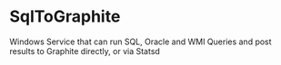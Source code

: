 SqlToGraphite
============

Windows Service that can run SQL, Oracle and WMI Queries and post results to Graphite directly, or via Statsd
